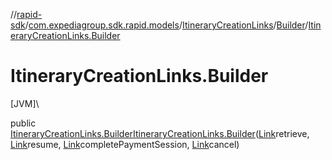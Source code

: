 //[rapid-sdk](../../../../index.md)/[com.expediagroup.sdk.rapid.models](../../index.md)/[ItineraryCreationLinks](../index.md)/[Builder](index.md)/[ItineraryCreationLinks.Builder](-itinerary-creation-links.-builder.md)

# ItineraryCreationLinks.Builder

[JVM]\

public [ItineraryCreationLinks.Builder](index.md)[ItineraryCreationLinks.Builder](-itinerary-creation-links.-builder.md)([Link](../../-link/index.md)retrieve, [Link](../../-link/index.md)resume, [Link](../../-link/index.md)completePaymentSession, [Link](../../-link/index.md)cancel)
